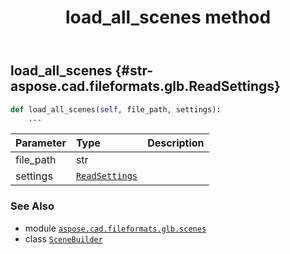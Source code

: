 ﻿---
title: load_all_scenes method
second_title: Aspose.CAD for Python via .NET API References
description: 
type: docs
weight: 80
url: /python-net/aspose.cad.fileformats.glb.scenes/scenebuilder/load_all_scenes/
is_root: false
---

## load_all_scenes {#str-aspose.cad.fileformats.glb.ReadSettings}





```python
def load_all_scenes(self, file_path, settings):
    ...
```


| Parameter | Type | Description |
| :- | :- | :- |
| file_path | str |  |
| settings | [`ReadSettings`](/cad/python-net/aspose.cad.fileformats.glb/readsettings) |  |



### See Also
* module [`aspose.cad.fileformats.glb.scenes`](../../)
* class [`SceneBuilder`](/cad/python-net/aspose.cad.fileformats.glb.scenes/scenebuilder)
